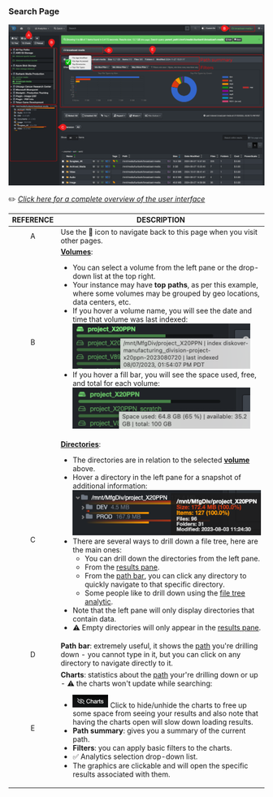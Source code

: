 <p id="search_page"></p>

### Search Page

![Image: Accessing the Search Page](images/basic_search_page.png)

✏️ _[Click here for a complete overview of the user interface](#ui_overview)_

| REFERENCE | DESCRIPTION |
| :---: | --- |
| A | Use the 📁 icon to navigate back to this page when you visit other pages. |
| B | <a id="select_volume"></a> [**Volumes**](#volume):<ul><li>You can select a volume from the left pane or the drop-down list at the top right.</li><li>Your instance may have **top paths**, as per this example, where some volumes may be grouped by geo locations, data centers, etc.</li><li>If you hover a volume name, you will see the date and time that volume was last indexed:<br><img src="images/image_file_search_hovering_volume.png" width="350"></li><li>If you hover a fill bar, you will see the space used, free, and total for each volume:<br><img src="images/image_file_search_hovering_fill_bar.png" width="350"></li></ul> |
| C | <a id="select_directory"></a> [**Directories**](#directory):<ul><li>The directories are in relation to the selected [**volume**](#volume) above.</li><li>Hover a directory in the left pane for a snapshot of additional information:<br><img src="images/image_file_search_hovering_directory.png" width="400"></li><li>There are several ways to drill down a file tree, here are the main ones:<ul><li>You can drill down the directories from the left pane.</li><li>From the [results pane](#results_pane).</li><li>From the [path bar](#path_bar), you can click any directory to quickly navigate to that specific directory.</li><li>Some people like to drill down using the [file tree analytic](#filetree).</li></ul><li>Note that the left pane will only display directories that contain data.</li><li>⚠️ Empty directories will only appear in the [results pane](#results_pane).</li></ul> |
| D | **Path bar**: extremely useful, it shows the [path](#path) you're drilling down - you cannot type in it, but you can click on any directory to navigate directly to it. |
| E | <a id="search_page_charts"></a> **Charts**: statistics about the [path](#path) your're drilling down or up - ⚠️ the charts won't update while searching:<ul><li><img src="images/icon_charts_hide.png" width="70"> Click to hide/unhide the charts to free up some space from seeing your results and also note that having the charts open will slow down loading results.</li><li>**Path summary**: gives you a summary of the current path.</li><li>**Filters**: you can apply basic filters to the charts.</li><li>✅ Analytics selection drop-down list.</li><li>The graphics are clickable and will open the specific results associated with them.</li><ul> |

